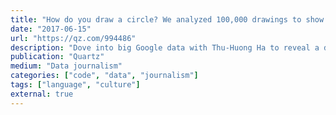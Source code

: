 ```yaml
---
title: "How do you draw a circle? We analyzed 100,000 drawings to show how culture shapes our instincts"
date: "2017-06-15"
url: "https://qz.com/994486"
description: "Dove into big Google data with Thu-Huong Ha to reveal a deep cultural preference."
publication: "Quartz"
medium: "Data journalism"
categories: ["code", "data", "journalism"]
tags: ["language", "culture"]
external: true
---
```

